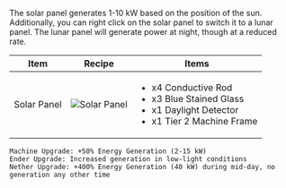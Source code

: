 The solar panel generates 1-10 kW based on the position of the sun. Additionally, you can right click on the solar panel to switch it to a lunar panel. The lunar panel will generate power at night, though at a reduced rate.

| Item | Recipe | Items |
|------|--------|-------|
| Solar Panel | ![Solar Panel](https://cdn.discordapp.com/attachments/739536694398812230/879392368753786950/solar_panel.png) | <ul><li>x4 Conductive Rod</li><li>x3 Blue Stained Glass</li><li>x1 Daylight Detector</li><li>x1 Tier 2 Machine Frame</li></ul> |

```
Machine Upgrade: +50% Energy Generation (2-15 kW)
Ender Upgrade: Increased generation in low-light conditions
Nether Upgrade: +400% Energy Generation (40 kW) during mid-day, no generation any other time
```
